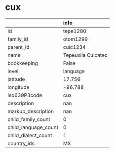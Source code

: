# cux
|                      | info               |
|:---------------------|:-------------------|
| id                   | tepe1280           |
| family_id            | otom1299           |
| parent_id            | cuic1234           |
| name                 | Tepeuxila Cuicatec |
| bookkeeping          | False              |
| level                | language           |
| latitude             | 17.756             |
| longitude            | -96.788            |
| iso639P3code         | cux                |
| description          | nan                |
| markup_description   | nan                |
| child_family_count   | 0                  |
| child_language_count | 0                  |
| child_dialect_count  | 1                  |
| country_ids          | MX                 |
